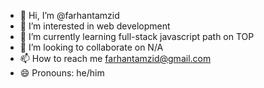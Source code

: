 - 👋 Hi, I’m @farhantamzid
- 👀 I’m interested in web development  
- 🌱 I’m currently learning full-stack javascript path on TOP
- 💞️ I’m looking to collaborate on N/A
- 📫 How to reach me farhantamzid@gmail.com
- 😄 Pronouns: he/him

<!---
farhantamzid/farhantamzid is a ✨ special ✨ repository because its `README.md` (this file) appears on your GitHub profile.
You can click the Preview link to take a look at your changes.
--->
